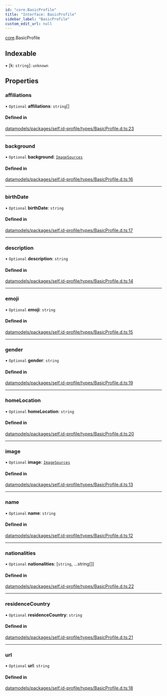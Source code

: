 ```yaml
---
id: "core.BasicProfile"
title: "Interface: BasicProfile"
sidebar_label: "BasicProfile"
custom_edit_url: null
---
```


[core](../modules/core.md).BasicProfile

## Indexable

▪ [k: `string`]: `unknown`

## Properties

### affiliations

• `Optional` **affiliations**: `string`[]

#### Defined in

[datamodels/packages/self.id-profile/types/BasicProfile.d.ts:23](https://github.com/ceramicstudio/datamodels/blob/f5da70f/packages/self.id-profile/types/BasicProfile.d.ts#L23)

___

### background

• `Optional` **background**: [`ImageSources`](core.ImageSources.md)

#### Defined in

[datamodels/packages/self.id-profile/types/BasicProfile.d.ts:16](https://github.com/ceramicstudio/datamodels/blob/f5da70f/packages/self.id-profile/types/BasicProfile.d.ts#L16)

___

### birthDate

• `Optional` **birthDate**: `string`

#### Defined in

[datamodels/packages/self.id-profile/types/BasicProfile.d.ts:17](https://github.com/ceramicstudio/datamodels/blob/f5da70f/packages/self.id-profile/types/BasicProfile.d.ts#L17)

___

### description

• `Optional` **description**: `string`

#### Defined in

[datamodels/packages/self.id-profile/types/BasicProfile.d.ts:14](https://github.com/ceramicstudio/datamodels/blob/f5da70f/packages/self.id-profile/types/BasicProfile.d.ts#L14)

___

### emoji

• `Optional` **emoji**: `string`

#### Defined in

[datamodels/packages/self.id-profile/types/BasicProfile.d.ts:15](https://github.com/ceramicstudio/datamodels/blob/f5da70f/packages/self.id-profile/types/BasicProfile.d.ts#L15)

___

### gender

• `Optional` **gender**: `string`

#### Defined in

[datamodels/packages/self.id-profile/types/BasicProfile.d.ts:19](https://github.com/ceramicstudio/datamodels/blob/f5da70f/packages/self.id-profile/types/BasicProfile.d.ts#L19)

___

### homeLocation

• `Optional` **homeLocation**: `string`

#### Defined in

[datamodels/packages/self.id-profile/types/BasicProfile.d.ts:20](https://github.com/ceramicstudio/datamodels/blob/f5da70f/packages/self.id-profile/types/BasicProfile.d.ts#L20)

___

### image

• `Optional` **image**: [`ImageSources`](core.ImageSources.md)

#### Defined in

[datamodels/packages/self.id-profile/types/BasicProfile.d.ts:13](https://github.com/ceramicstudio/datamodels/blob/f5da70f/packages/self.id-profile/types/BasicProfile.d.ts#L13)

___

### name

• `Optional` **name**: `string`

#### Defined in

[datamodels/packages/self.id-profile/types/BasicProfile.d.ts:12](https://github.com/ceramicstudio/datamodels/blob/f5da70f/packages/self.id-profile/types/BasicProfile.d.ts#L12)

___

### nationalities

• `Optional` **nationalities**: [`string`, ...string[]]

#### Defined in

[datamodels/packages/self.id-profile/types/BasicProfile.d.ts:22](https://github.com/ceramicstudio/datamodels/blob/f5da70f/packages/self.id-profile/types/BasicProfile.d.ts#L22)

___

### residenceCountry

• `Optional` **residenceCountry**: `string`

#### Defined in

[datamodels/packages/self.id-profile/types/BasicProfile.d.ts:21](https://github.com/ceramicstudio/datamodels/blob/f5da70f/packages/self.id-profile/types/BasicProfile.d.ts#L21)

___

### url

• `Optional` **url**: `string`

#### Defined in

[datamodels/packages/self.id-profile/types/BasicProfile.d.ts:18](https://github.com/ceramicstudio/datamodels/blob/f5da70f/packages/self.id-profile/types/BasicProfile.d.ts#L18)
